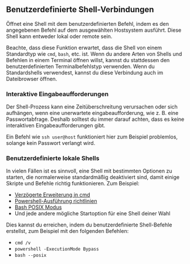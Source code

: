 ## Benutzerdefinierte Shell-Verbindungen

Öffnet eine Shell mit dem benutzerdefinierten Befehl, indem es den angegebenen Befehl auf dem ausgewählten Hostsystem ausführt. Diese Shell kann entweder lokal oder remote sein.

Beachte, dass diese Funktion erwartet, dass die Shell von einem Standardtyp wie `cmd`, `bash`, etc. ist. Wenn du andere Arten von Shells und Befehlen in einem Terminal öffnen willst, kannst du stattdessen den benutzerdefinierten Terminalbefehlstyp verwenden. Wenn du Standardshells verwendest, kannst du diese Verbindung auch im Dateibrowser öffnen.

### Interaktive Eingabeaufforderungen

Der Shell-Prozess kann eine Zeitüberschreitung verursachen oder sich aufhängen, wenn eine unerwartete
eingabeaufforderung, wie z. B. eine Passwortabfrage. Deshalb solltest du immer darauf achten, dass es keine interaktiven Eingabeaufforderungen gibt.

Ein Befehl wie `ssh user@host` funktioniert hier zum Beispiel problemlos, solange kein Passwort verlangt wird.

### Benutzerdefinierte lokale Shells

In vielen Fällen ist es sinnvoll, eine Shell mit bestimmten Optionen zu starten, die normalerweise standardmäßig deaktiviert sind, damit einige Skripte und Befehle richtig funktionieren. Zum Beispiel:

-   [Verzögerte Erweiterung in
    cmd](https://ss64.com/nt/delayedexpansion.html)
-   [Powershell-Ausführung
    richtlinien](https://learn.microsoft.com/en-us/powershell/module/microsoft.powershell.core/about/about_execution_policies?view=powershell-7.3)
-   [Bash POSIX
    Modus](https://www.gnu.org/software/bash/manual/html_node/Bash-POSIX-Mode.html)
- Und jede andere mögliche Startoption für eine Shell deiner Wahl

Dies kannst du erreichen, indem du benutzerdefinierte Shell-Befehle erstellst, zum Beispiel mit den folgenden Befehlen:

-   `cmd /v`
-   `powershell -ExecutionMode Bypass`
-   `bash --posix`